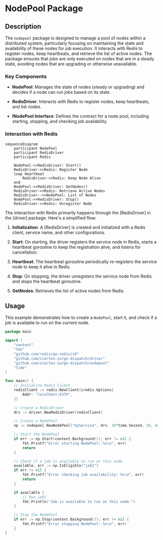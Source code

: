 # NodePool Package

## Description

The `nodepool` package is designed to manage a pool of nodes within a distributed system, particularly focusing on maintaining the state and availability of these nodes for job execution. It interacts with Redis to register nodes, keep heartbeats, and retrieve the list of active nodes. The package ensures that jobs are only executed on nodes that are in a steady state, avoiding nodes that are upgrading or otherwise unavailable.


### Key Components

- **NodePool**: Manages the state of nodes (steady or upgrading) and decides if a node can run jobs based on its state.

- **RedisDriver**: Interacts with Redis to register nodes, keep heartbeats, and list nodes.

- **INodePool Interface**: Defines the contract for a node pool, including starting, stopping, and checking job availability.


### Interaction with Redis

```mermaid
sequenceDiagram
    participant NodePool
    participant RedisDriver
    participant Redis

    NodePool->>RedisDriver: Start()
    RedisDriver->>Redis: Register Node
    loop Heartbeat
        RedisDriver->>Redis: Keep Node Alive
    end
    NodePool->>RedisDriver: GetNodes()
    RedisDriver->>Redis: Retrieve Active Nodes
    RedisDriver-->>NodePool: List of Nodes
    NodePool->>RedisDriver: Stop()
    RedisDriver->>Redis: Unregister Node
```

The interaction with Redis primarily happens through the [RedisDriver] in the [driver] package. Here's a simplified flow:

1. **Initialization**: A [RedisDriver] is created and initialized with a Redis client, service name, and other configurations.

2. **Start**: On starting, the driver registers the service node in Redis, starts a heartbeat goroutine to keep the registration alive, and listens for cancellation.

3. **Heartbeat**: The heartbeat goroutine periodically re-registers the service node to keep it alive in Redis.

4. **Stop**: On stopping, the driver unregisters the service node from Redis and stops the heartbeat goroutine.

5. **GetNodes**: Retrieves the list of active nodes from Redis.

## Usage

This example demonstrates how to create a `NodePool`, start it, and check if a job is available to run on the current node.

```go
package main

import (
    "context"
    "fmt"
    "github.com/redis/go-redis/v9"
    "github.com/starton-io/go-dispatch/driver"
    "github.com/starton-io/go-dispatch/nodepool"
    "time"
)

func main() {
    // Initialize Redis client
    redisClient := redis.NewClient(&redis.Options{
        Addr: "localhost:6379",
    })

    // Create a RedisDriver
    drv := driver.NewRedisDriver(redisClient)

    // Create a NodePool
    np := nodepool.NewNodePool("myService", drv, 10*time.Second, 50, nil)

    // Start the NodePool
    if err := np.Start(context.Background()); err != nil {
        fmt.Printf("Error starting NodePool: %v\n", err)
        return
    }

    // Check if a job is available to run on this node
    available, err := np.IsEligible("job1")
    if err != nil {
        fmt.Printf("Error checking job availability: %v\n", err)
        return
    }

    if available {
        // Run job1
        fmt.Println("Job is available to run on this node.")
    }

    // Stop the NodePool
    if err := np.Stop(context.Background()); err != nil {
        fmt.Printf("Error stopping NodePool: %v\n", err)
    }
}
```